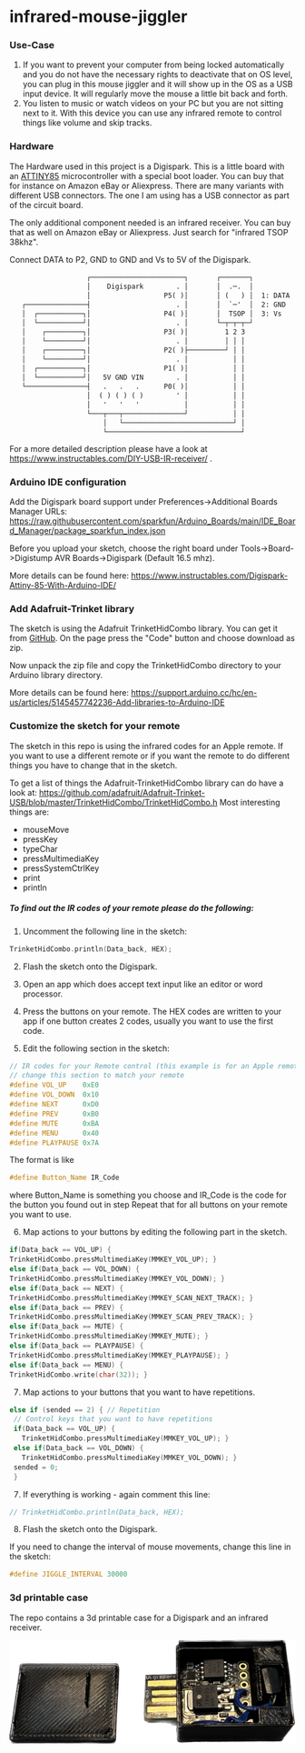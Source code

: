 # infrared-mouse-jiggler

### Use-Case

1. If you want to prevent your computer from being locked automatically and you do not have the necessary rights to deactivate that on OS level, you can plug in this mouse jiggler and it will show up in the OS as a USB input device. It will regularly move the mouse a little bit back and forth.
2. You listen to music or watch videos on your PC but you are not sitting next to it. With this device you can use any infrared remote to control things like volume and skip tracks.

### Hardware

The Hardware used in this project is a Digispark. This is a little board with an [ATTINY85](https://www.microchip.com/en-us/product/attiny85) microcontroller with a special boot loader. You can buy that for instance on Amazon eBay or Aliexpress. There are many variants with different USB connectors. The one I am using has a USB connector as part of the circuit board.

The only additional component needed is an infrared receiver. You can buy that as well on Amazon eBay or Aliexpress. Just search for "infrared TSOP 38khz".

Connect DATA to P2, GND to GND and Vs to 5V of the Digispark.

```
                   ┌───────────────────────┐       ┌───────┐
                   │    Digispark        . │       │  .─.  │
                   │                  P5( )│       │ (   ) │  1: DATA
   ┌───────────────┤                     . │       │  `─'  │  2: GND
   │  ┌───────────┐│                  P4( )│       │  TSOP │  3: Vs
   │  └───────────┘│                     . │       └─┬─┬─┬─┘
   │    ┌─────────┐│                  P3( )│         1 2 3
   │    └─────────┘│                     . │         │ │ │
   │    ┌─────────┐│                  P2( )├─────────┘ │ │
   │    └─────────┘│                     . │           │ │
   │  ┌───────────┐│                  P1( )│           │ │    
   │  └───────────┘│   5V GND VIN        . │           │ │
   └───────────────┤   .   .   .      P0( )│           │ │
                   │  ( ) ( ) ( )        ' │           │ │
                   │   '   '   '           │           │ │
                   └───┬───┬───────────────┘           │ │
                       │   └───────────────────────────┘ │
                       └─────────────────────────────────┘
```

For a more detailed description please have a look at https://www.instructables.com/DIY-USB-IR-receiver/ .

### Arduino IDE configuration

Add the Digispark board support under Preferences->Additional Boards Manager URLs: https://raw.githubusercontent.com/sparkfun/Arduino_Boards/main/IDE_Board_Manager/package_sparkfun_index.json

Before you upload your sketch, choose the right board under Tools->Board->Digistump AVR Boards->Digispark (Default 16.5 mhz).

More details can be found here: https://www.instructables.com/Digispark-Attiny-85-With-Arduino-IDE/

### Add Adafruit-Trinket library

The sketch is using the Adafruit TrinketHidCombo library. You can get it from [GitHub](https://github.com/adafruit/Adafruit-Trinket-USB/tree/master). On the page press the "Code" button and choose download as zip.

Now unpack the zip file and copy the TrinketHidCombo directory to your Arduino library directory.

More details can be found here: https://support.arduino.cc/hc/en-us/articles/5145457742236-Add-libraries-to-Arduino-IDE

### Customize the sketch for your remote

The sketch in this repo is using the infrared codes for an Apple remote. If you want to use a different remote or if you want the remote to do different things you have to change that in the sketch.

To get a list of things the Adafruit-TrinketHidCombo library can do have a look at: https://github.com/adafruit/Adafruit-Trinket-USB/blob/master/TrinketHidCombo/TrinketHidCombo.h Most interesting things are:

- mouseMove
- pressKey
- typeChar
- pressMultimediaKey
- pressSystemCtrlKey
- print
- println

##### To find out the IR codes of your remote please do the following:

1. Uncomment the following line in the sketch:

  ```c++
TrinketHidCombo.println(Data_back, HEX);
  ```

2. Flash the sketch onto the Digispark.

3. Open an app which does accept text input like an editor or word processor.

4. Press the buttons on your remote. The HEX codes are written to your app if one button creates 2 codes, usually you want to use the first code.

5. Edit the following section in the sketch:

  ```c++
// IR codes for your Remote control (this example is for an Apple remote)
// change this section to match your remote
#define VOL_UP    0xE0
#define VOL_DOWN  0x10
#define NEXT      0xD0
#define PREV      0xB0
#define MUTE      0xBA
#define MENU      0x40
#define PLAYPAUSE 0x7A
  ```

  The format is like

  ```c++
#define Button_Name IR_Code
  ```
where Button_Name is something you choose and IR_Code is the code for the button you found out in step
Repeat that for all buttons on your remote you want to use.

6. Map actions to your buttons by editing the following part in the sketch.

  ```c++
if(Data_back == VOL_UP) {
  TrinketHidCombo.pressMultimediaKey(MMKEY_VOL_UP); }
else if(Data_back == VOL_DOWN) {
  TrinketHidCombo.pressMultimediaKey(MMKEY_VOL_DOWN); }
else if(Data_back == NEXT) {
  TrinketHidCombo.pressMultimediaKey(MMKEY_SCAN_NEXT_TRACK); }
else if(Data_back == PREV) {
  TrinketHidCombo.pressMultimediaKey(MMKEY_SCAN_PREV_TRACK); }
else if(Data_back == MUTE) {
  TrinketHidCombo.pressMultimediaKey(MMKEY_MUTE); }
else if(Data_back == PLAYPAUSE) {
  TrinketHidCombo.pressMultimediaKey(MMKEY_PLAYPAUSE); }
else if(Data_back == MENU) {
  TrinketHidCombo.write(char(32)); }
  ```

7. Map actions to your buttons that you want to have repetitions.
 ```c++
else if (sended == 2) { // Repetition
  // Control keys that you want to have repetitions
  if(Data_back == VOL_UP) {
    TrinketHidCombo.pressMultimediaKey(MMKEY_VOL_UP); }
  else if(Data_back == VOL_DOWN) {
    TrinketHidCombo.pressMultimediaKey(MMKEY_VOL_DOWN); }
  sended = 0;
  }
 ```

7. If everything is working - again comment this line:

  ```c++
// TrinketHidCombo.println(Data_back, HEX);
  ```

8. Flash the sketch onto the Digispark.

If you need to change the interval of mouse movements, change this line in the sketch:

  ```c++
#define JIGGLE_INTERVAL 30000
  ```

### 3d printable case

The repo contains a 3d printable case for a Digispark and an infrared receiver. 

![jiggler case](https://github.com/thk4711/infrared-mouse-jiggler/blob/main/3d-print-case/jiggler.png)
